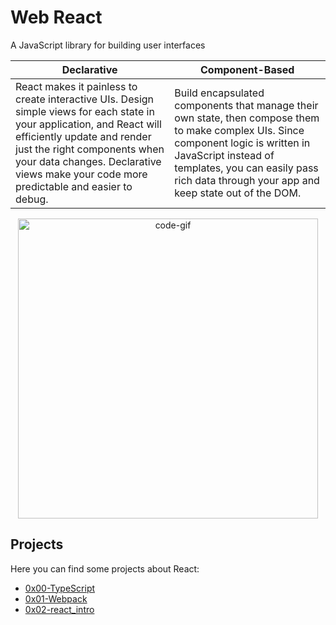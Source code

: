  # Web React
 
 A JavaScript library for building user interfaces

  
| Declarative  | Component-Based |
| ------------- | ------------- |
| React makes it painless to create interactive UIs. Design simple views for each state in your application, and React will efficiently update and render just the right components when your data changes. Declarative views make your code more predictable and easier to debug.  | Build encapsulated components that manage their own state, then compose them to make complex UIs. Since component logic is written in JavaScript instead of templates, you can easily pass rich data through your app and keep state out of the DOM. |
 
 <p align="center">
 <img width="480" alt="code-gif" src="https://miro.medium.com/max/724/1*a-HMmQFQNC76zCZBZfFgJg.gif">

 ## Projects
 
 Here you can find some projects about React:
 
 - [0x00-TypeScript](https://github.com/monicajoa/holbertonschool-web_react/tree/master/0x00-TypeScript)
 - [0x01-Webpack](https://github.com/monicajoa/holbertonschool-web_react/tree/master/0x01-Webpack)
 - [0x02-react_intro](https://github.com/monicajoa/holbertonschool-web_react/tree/master/0x02-react_intro)
